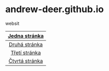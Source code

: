 # andrew-deer.github.io
websit

<div style="text-align:center">

| [Jedna stránka](0.html) |
|:---:|
| [Druhá stránka](1.html) |
| [Třetí stránka](2.html) | 
| [Čtvrtá stránka](3.html)|

</div>